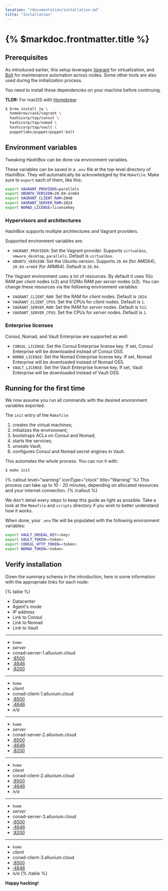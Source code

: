 ```yaml
---
location: "/documentation/installation.md"
title: "Installation"
---
```


# {% $markdoc.frontmatter.title %}

## Prerequisites

As introduced earlier, this setup leverages [Vagrant](https://www.vagrantup.com/)
for virtualization, and [Bolt](https://puppet.com/docs/bolt/) for maintenance
automation across nodes. Some other tools are also used during the initialization
process.

You need to install these dependencies on your machine before continuing.

**TLDR:** For macOS with [Homebrew](https://brew.sh/):

```bash
$ brew install jq \
  homebrew/cask/vagrant \
  hashicorp/tap/consul \
  hashicorp/tap/nomad \
  hashicorp/tap/vault \
  puppetlabs/puppet/puppet-bolt
```

## Environment variables

Tweaking HashiBox can be done via environment variables.

These variables can be saved in a `.env` file at the top-level directory of
HashiBox. They will automatically be acknowledged by the `Makefile`. Make sure
to `export` each of them, like this:

```bash
export VAGRANT_PROVIDER=parallels
export UBUNTU_VERSION=20.04-arm64
export VAGRANT_CLIENT_RAM=2048
export VAGRANT_SERVER_RAM=1024
export NOMAD_LICENSE=licensekey
```

### Hypervisors and architectures

HashiBox supports multiple architectures and Vagrant providers.

Supported environment variables are:
- `VAGRANT_PROVIDER`: Set the Vagrant provider. Supports `virtualbox`,
  `vmware_desktop`, `parallels`. Default is `virtualbox`.
- `UBUNTU_VERSION`: Set the Ubuntu version. Supports `20.04` (for AMD64),
  `20.04-arm64` (for ARM64). Default is `20.04`.

The Vagrant environment uses a lot of resources. By default it uses 1Go RAM per
*client* nodes (x3) and 512Mo RAM per *server* nodes (x3). You can change these
resources via the following environment variables:
- `VAGRANT_CLIENT_RAM`: Set the RAM for *client* nodes. Default is `1024`.
- `VAGRANT_CLIENT_CPUS`: Set the CPUs for *client* nodes. Default is `1`.
- `VAGRANT_SERVER_RAM`: Set the RAM for *server* nodes. Default is `512`.
- `VAGRANT_SERVER_CPUS`: Set the CPUs for *server* nodes. Default is `1`.

### Enterprise licenses

Consul, Nomad, and Vault Enterprise are supported as well:
- `CONSUL_LICENSE`: Set the Consul Enterprise license key. If set, Consul
  Enterprise will be downloaded instead of Consul OSS.
- `NOMAD_LICENSE`: Set the Nomad Enterprise license key. If set, Nomad Enterprise
  will be downloaded instead of Nomad OSS.
- `VAULT_LICENSE`: Set the Vault Enterprise license key. If set, Vault Enterprise
  will be downloaded instead of Vault OSS.

## Running for the first time

We now assume you run all commands with the desired environment variables
exported.

The `init` entry of the `Makefile`:
1. creates the virtual machines;
2. initializes the environment;
3. bootstraps ACLs on Consul and Nomad;
4. starts the services;
5. unseals Vault;
6. configures Consul and Nomad secret engines in Vault.

This automates the whole process. You can run it with:

```bash
$ make init
```

{% callout level="warning" iconType="clock" title="Warning" %}
  This process can take up to 10 - 20 minutes, depending on allocated resources
  and your internet connection.
{% /callout %}

We don't detail every steps to keep this guide as light as possible. Take a look
at the `Makefile` and `scripts` directory if you wish to better understand how
it works.

When done, your `.env` file will be populated with the following environment
variables:

```bash
export VAULT_UNSEAL_KEY=<key>
export VAULT_TOKEN=<token>
export CONSUL_HTTP_TOKEN=<token>
export NOMAD_TOKEN=<token>
```

## Verify installation

Given the summary schema in the introduction, here is some information with the
appropriate links for each node:

{% table %}
* Datacenter
* Agent's mode
* IP address
* Link to Consul
* Link to Nomad
* Link to Vault
---
* `home`
* *server*
* conad-server-1.alluvium.cloud
* [:8500](http://conad-server-1.alluvium.cloud:8500)
* [:4646](http://conad-server-1.alluvium.cloud:4646)
* [:8200](http://conad-server-1.alluvium.cloud:8200)
---
* `home`
* *client*
* conad-client-1.alluvium.cloud
* [:8500](http://conad-client-1.alluvium.cloud:8500)
* [:4646](http://conad-client-1.alluvium.cloud:4646)
* *n/a*
---
* `home`
* *server*
* conad-server-2.alluvium.cloud
* [:8500](http://conad-server-2.alluvium.cloud:8500)
* [:4646](http://conad-server-2.alluvium.cloud:4646)
* [:8200](http://conad-server-2.alluvium.cloud:8200)
---
* `home`
* *client*
* conad-client-2.alluvium.cloud
* [:8500](http://conad-client-2.alluvium.cloud:8500)
* [:4646](http://conad-client-2.alluvium.cloud:4646)
* *n/a*
---
* `home`
* *server*
* conad-server-3.alluvium.cloud
* [:8500](http://conad-server-3.alluvium.cloud:8500)
* [:4646](http://conad-server-3.alluvium.cloud:4646)
* [:8200](http://conad-server-3.alluvium.cloud:8200)
---
* `home`
* *client*
* conad-client-3.alluvium.cloud
* [:8500](http://conad-client-3.alluvium.cloud:8500)
* [:4646](http://conad-client-3.alluvium.cloud:4646)
* *n/a*
{% /table %}

**Happy hacking!**
